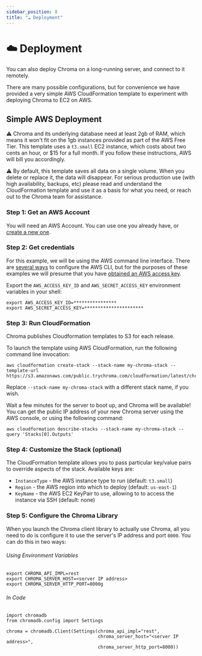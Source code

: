 ```yaml
---
sidebar_position: 8
title: "☁️ Deployment"
---
```


# ☁️ Deployment

You can also deploy Chroma on a long-running server, and connect to it
remotely.

There are many possible configurations, but for convenience we have
provided a very simple AWS CloudFormation template to experiment with
deploying Chroma to EC2 on AWS.

## Simple AWS Deployment

:warning: Chroma and its underlying database need at least 2gb of RAM,
which means it won't fit on the 1gb instances provided as part of the
AWS Free Tier. This template uses a `t3.small` EC2 instance, which
costs about two cents an hour, or $15 for a full month. If you follow these
instructions, AWS will bill you accordingly.

:warning: By default, this template saves all data on a single
volume. When you delete or replace it, the data will disappear. For
serious production use (with high availability, backups, etc) please
read and understand the CloudFormation template and use it as a basis
for what you need, or reach out to the Chroma team for assistance.

### Step 1: Get an AWS Account

You will need an AWS Account. You can use one you already have, or
[create a new one](https://aws.amazon.com).

### Step 2: Get credentials

For this example, we will be using the AWS command line
interface. There are
[several ways](https://docs.aws.amazon.com/cli/latest/userguide/getting-started-prereqs.html)
to configure the AWS CLI, but for the purposes of these examples we
will presume that you have
[obtained an AWS access key](https://docs.aws.amazon.com/IAM/latest/UserGuide/id_credentials_access-keys.html).

Export the `AWS_ACCESS_KEY_ID` and `AWS_SECRET_ACCESS_KEY` environment variables in your shell:


```
export AWS_ACCESS_KEY_ID=****************
export AWS_SECRET_ACCESS_KEY=**********************
```

### Step 3: Run CloudFormation

Chroma publishes Cloudformation templates to S3 for each release.

To launch the template using AWS CloudFormation, run the following command line invocation:

```
aws cloudformation create-stack --stack-name my-chroma-stack --template-url https://s3.amazonaws.com/public.trychroma.com/cloudformation/latest/chroma.cf.json
```

Replace `--stack-name my-chroma-stack` with a different stack name, if you wish.

Wait a few minutes for the server to boot up, and Chroma will be
available! You can get the public IP address of your new Chroma server using the AWS console, or using the following command:

```
aws cloudformation describe-stacks --stack-name my-chroma-stack --query 'Stacks[0].Outputs'
```

### Step 4: Customize the Stack (optional)

The CloudFormation template allows you to pass particular key/value
pairs to override aspects of the stack. Available keys are:

- `InstanceType` - the AWS instance type to run (default: `t3.small`)
- `Region` - the AWS region into which to deploy (default: `us-east-1`)
- `KeyName` - the AWS EC2 KeyPair to use, allowing to to access the instance via SSH (default: none)

### Step 5: Configure the Chroma Library

When you launch the Chroma client library to actually use Chroma, all
you need to do is configure it to use the server's IP address and port
`8000`. You can do this in two ways:

###### Using Environment Variables


```
export CHROMA_API_IMPL=rest
export CHROMA_SERVER_HOST=<server IP address>
export CHROMA_SERVER_HTTP_PORT=8000g
```


###### In Code

```
import chromadb
from chromadb.config import Settings

chroma = chromadb.Client(Settings(chroma_api_impl="rest",
                                  chroma_server_host="<server IP address>",
                                  chroma_server_http_port=8000))
```
